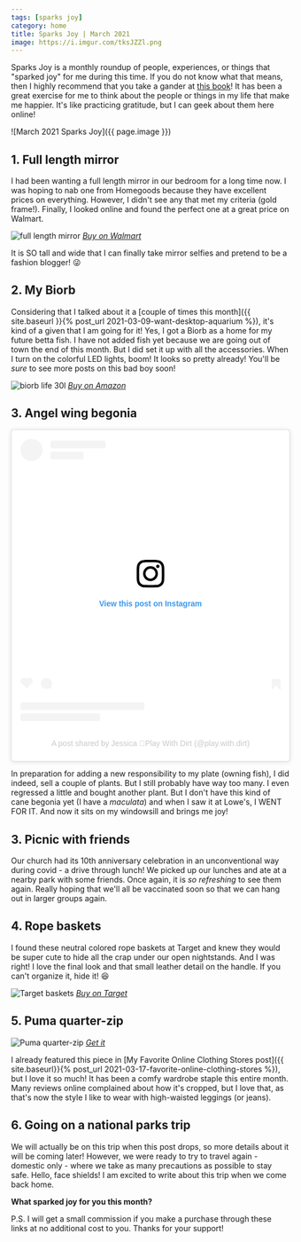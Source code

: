 ```yaml
---
tags: [sparks joy]
category: home
title: Sparks Joy | March 2021
image: https://i.imgur.com/tksJZZl.png
---
```

Sparks Joy is a monthly roundup of people, experiences, or things that "sparked joy" for me during this time. If you do not know what that means, then I highly recommend that you take a gander at [this book](https://amzn.to/38Jz7ur)! It has been a great exercise for me to think about the people or things in my life that make me happier. It's like practicing gratitude, but I can geek about them here online!

![March 2021 Sparks Joy]({{ page.image }})

## 1. Full length mirror
I had been wanting a full length mirror in our bedroom for a long time now. I was hoping to nab one from Homegoods because they have excellent prices on everything. However, I didn't see any that met my criteria (gold frame!). Finally, I looked online and found the perfect one at a great price on Walmart.
   
![full length mirror](https://i5.walmartimages.com/asr/4579ac8b-9944-4a36-9290-3de35a0bcfe8.588e8bcb7afec7979c43c6f1ef5b0ea1.jpeg?odnWidth=undefined&odnHeight=undefined&odnBg=ffffff)
*[Buy on Walmart](https://www.walmart.com/ip/Better-Homes-and-Gardens-Gold-Metal-Leaner-Mirror/776599050?wl13=1800&selectedSellerId=0&irgwc=1&sourceid=imp_U5k1ypyakxyLRZmwUx0Mo3Z2UkEQpO3tw1-Ny00&veh=aff&wmlspartner=imp_10579&clickid=U5k1ypyakxyLRZmwUx0Mo3Z2UkEQpO3tw1-Ny00&sharedid=&affiliates_ad_id=565706&campaign_id=9383)*

It is SO tall and wide that I can finally take mirror selfies and pretend to be a fashion blogger! :stuck_out_tongue_winking_eye:

## 2. My Biorb
Considering that I talked about it a [couple of times this month]({{ site.baseurl }}{% post_url 2021-03-09-want-desktop-aquarium %}), it's kind of a given that I am going for it! Yes, I got a Biorb as a home for my future betta fish. I have not added fish yet because we are going out of town the end of this month. But I did set it up with all the accessories. When I turn on the colorful LED lights, boom! It looks so pretty already! You'll be *sure* to see more posts on this bad boy soon!

![biorb life 30l](https://cdn.shopify.com/s/files/1/2964/8010/products/48444_03_1728x.jpg?v=1584130374)
*[Buy on Amazon](https://amzn.to/38L8ENe)*

## 3. Angel wing begonia
<blockquote class="instagram-media" data-instgrm-permalink="https://www.instagram.com/p/CMzmlLBA24Q/?utm_source=ig_embed&amp;utm_campaign=loading" data-instgrm-version="13" style=" background:#FFF; border:0; border-radius:3px; box-shadow:0 0 1px 0 rgba(0,0,0,0.5),0 1px 10px 0 rgba(0,0,0,0.15); margin: 1px; max-width:540px; min-width:326px; padding:0; width:99.375%; width:-webkit-calc(100% - 2px); width:calc(100% - 2px);"><div style="padding:16px;"> <a href="https://www.instagram.com/p/CMzmlLBA24Q/?utm_source=ig_embed&amp;utm_campaign=loading" style=" background:#FFFFFF; line-height:0; padding:0 0; text-align:center; text-decoration:none; width:100%;" target="_blank"> <div style=" display: flex; flex-direction: row; align-items: center;"> <div style="background-color: #F4F4F4; border-radius: 50%; flex-grow: 0; height: 40px; margin-right: 14px; width: 40px;"></div> <div style="display: flex; flex-direction: column; flex-grow: 1; justify-content: center;"> <div style=" background-color: #F4F4F4; border-radius: 4px; flex-grow: 0; height: 14px; margin-bottom: 6px; width: 100px;"></div> <div style=" background-color: #F4F4F4; border-radius: 4px; flex-grow: 0; height: 14px; width: 60px;"></div></div></div><div style="padding: 19% 0;"></div> <div style="display:block; height:50px; margin:0 auto 12px; width:50px;"><svg width="50px" height="50px" viewBox="0 0 60 60" version="1.1" xmlns="https://www.w3.org/2000/svg" xmlns:xlink="https://www.w3.org/1999/xlink"><g stroke="none" stroke-width="1" fill="none" fill-rule="evenodd"><g transform="translate(-511.000000, -20.000000)" fill="#000000"><g><path d="M556.869,30.41 C554.814,30.41 553.148,32.076 553.148,34.131 C553.148,36.186 554.814,37.852 556.869,37.852 C558.924,37.852 560.59,36.186 560.59,34.131 C560.59,32.076 558.924,30.41 556.869,30.41 M541,60.657 C535.114,60.657 530.342,55.887 530.342,50 C530.342,44.114 535.114,39.342 541,39.342 C546.887,39.342 551.658,44.114 551.658,50 C551.658,55.887 546.887,60.657 541,60.657 M541,33.886 C532.1,33.886 524.886,41.1 524.886,50 C524.886,58.899 532.1,66.113 541,66.113 C549.9,66.113 557.115,58.899 557.115,50 C557.115,41.1 549.9,33.886 541,33.886 M565.378,62.101 C565.244,65.022 564.756,66.606 564.346,67.663 C563.803,69.06 563.154,70.057 562.106,71.106 C561.058,72.155 560.06,72.803 558.662,73.347 C557.607,73.757 556.021,74.244 553.102,74.378 C549.944,74.521 548.997,74.552 541,74.552 C533.003,74.552 532.056,74.521 528.898,74.378 C525.979,74.244 524.393,73.757 523.338,73.347 C521.94,72.803 520.942,72.155 519.894,71.106 C518.846,70.057 518.197,69.06 517.654,67.663 C517.244,66.606 516.755,65.022 516.623,62.101 C516.479,58.943 516.448,57.996 516.448,50 C516.448,42.003 516.479,41.056 516.623,37.899 C516.755,34.978 517.244,33.391 517.654,32.338 C518.197,30.938 518.846,29.942 519.894,28.894 C520.942,27.846 521.94,27.196 523.338,26.654 C524.393,26.244 525.979,25.756 528.898,25.623 C532.057,25.479 533.004,25.448 541,25.448 C548.997,25.448 549.943,25.479 553.102,25.623 C556.021,25.756 557.607,26.244 558.662,26.654 C560.06,27.196 561.058,27.846 562.106,28.894 C563.154,29.942 563.803,30.938 564.346,32.338 C564.756,33.391 565.244,34.978 565.378,37.899 C565.522,41.056 565.552,42.003 565.552,50 C565.552,57.996 565.522,58.943 565.378,62.101 M570.82,37.631 C570.674,34.438 570.167,32.258 569.425,30.349 C568.659,28.377 567.633,26.702 565.965,25.035 C564.297,23.368 562.623,22.342 560.652,21.575 C558.743,20.834 556.562,20.326 553.369,20.18 C550.169,20.033 549.148,20 541,20 C532.853,20 531.831,20.033 528.631,20.18 C525.438,20.326 523.257,20.834 521.349,21.575 C519.376,22.342 517.703,23.368 516.035,25.035 C514.368,26.702 513.342,28.377 512.574,30.349 C511.834,32.258 511.326,34.438 511.181,37.631 C511.035,40.831 511,41.851 511,50 C511,58.147 511.035,59.17 511.181,62.369 C511.326,65.562 511.834,67.743 512.574,69.651 C513.342,71.625 514.368,73.296 516.035,74.965 C517.703,76.634 519.376,77.658 521.349,78.425 C523.257,79.167 525.438,79.673 528.631,79.82 C531.831,79.965 532.853,80.001 541,80.001 C549.148,80.001 550.169,79.965 553.369,79.82 C556.562,79.673 558.743,79.167 560.652,78.425 C562.623,77.658 564.297,76.634 565.965,74.965 C567.633,73.296 568.659,71.625 569.425,69.651 C570.167,67.743 570.674,65.562 570.82,62.369 C570.966,59.17 571,58.147 571,50 C571,41.851 570.966,40.831 570.82,37.631"></path></g></g></g></svg></div><div style="padding-top: 8px;"> <div style=" color:#3897f0; font-family:Arial,sans-serif; font-size:14px; font-style:normal; font-weight:550; line-height:18px;"> View this post on Instagram</div></div><div style="padding: 12.5% 0;"></div> <div style="display: flex; flex-direction: row; margin-bottom: 14px; align-items: center;"><div> <div style="background-color: #F4F4F4; border-radius: 50%; height: 12.5px; width: 12.5px; transform: translateX(0px) translateY(7px);"></div> <div style="background-color: #F4F4F4; height: 12.5px; transform: rotate(-45deg) translateX(3px) translateY(1px); width: 12.5px; flex-grow: 0; margin-right: 14px; margin-left: 2px;"></div> <div style="background-color: #F4F4F4; border-radius: 50%; height: 12.5px; width: 12.5px; transform: translateX(9px) translateY(-18px);"></div></div><div style="margin-left: 8px;"> <div style=" background-color: #F4F4F4; border-radius: 50%; flex-grow: 0; height: 20px; width: 20px;"></div> <div style=" width: 0; height: 0; border-top: 2px solid transparent; border-left: 6px solid #f4f4f4; border-bottom: 2px solid transparent; transform: translateX(16px) translateY(-4px) rotate(30deg)"></div></div><div style="margin-left: auto;"> <div style=" width: 0px; border-top: 8px solid #F4F4F4; border-right: 8px solid transparent; transform: translateY(16px);"></div> <div style=" background-color: #F4F4F4; flex-grow: 0; height: 12px; width: 16px; transform: translateY(-4px);"></div> <div style=" width: 0; height: 0; border-top: 8px solid #F4F4F4; border-left: 8px solid transparent; transform: translateY(-4px) translateX(8px);"></div></div></div> <div style="display: flex; flex-direction: column; flex-grow: 1; justify-content: center; margin-bottom: 24px;"> <div style=" background-color: #F4F4F4; border-radius: 4px; flex-grow: 0; height: 14px; margin-bottom: 6px; width: 224px;"></div> <div style=" background-color: #F4F4F4; border-radius: 4px; flex-grow: 0; height: 14px; width: 144px;"></div></div></a><p style=" color:#c9c8cd; font-family:Arial,sans-serif; font-size:14px; line-height:17px; margin-bottom:0; margin-top:8px; overflow:hidden; padding:8px 0 7px; text-align:center; text-overflow:ellipsis; white-space:nowrap;"><a href="https://www.instagram.com/p/CMzmlLBA24Q/?utm_source=ig_embed&amp;utm_campaign=loading" style=" color:#c9c8cd; font-family:Arial,sans-serif; font-size:14px; font-style:normal; font-weight:normal; line-height:17px; text-decoration:none;" target="_blank">A post shared by Jessica 🌿Play With Dirt (@play.with.dirt)</a></p></div></blockquote> <script async src="//www.instagram.com/embed.js"></script>

In preparation for adding a new responsibility to my plate (owning fish), I did indeed, sell a couple of plants. But I still probably have way too many. I even regressed a little and bought another plant. But I don't have this kind of cane begonia yet (I have a *maculata*) and when I saw it at Lowe's, I WENT FOR IT. And now it sits on my windowsill and brings me joy!

## 3. Picnic with friends
Our church had its 10th anniversary celebration in an unconventional way during covid - a drive through lunch! We picked up our lunches and ate at a nearby park with some friends. Once again, it is *so refreshing* to see them again. Really hoping that we'll all be vaccinated soon so that we can hang out in larger groups again.

## 4. Rope baskets
I found these neutral colored rope baskets at Target and knew they would be super cute to hide all the crap under our open nightstands. And I was right! I love the final look and that small leather detail on the handle. If you can't organize it, hide it! :laughing:

![Target baskets](https://target.scene7.com/is/image/Target/GUEST_c713f5f5-b42a-46dd-aa00-9e869f853012?wid=1698&hei=1698&fmt=webp)
*[Buy on Target](https://goto.target.com/kjjQo0)*

## 5. Puma quarter-zip
![Puma quarter-zip](https://richmedia.ca-richimage.com/ImageDelivery/imageService?profileId=12026540&id=1566246&recipeId=728)
*[Get it](https://www.costco.com/puma-ladies'-half-zip-pullover.product.100665790.html)*

I already featured this piece in [My Favorite Online Clothing Stores post]({{ site.baseurl}}{% post_url 2021-03-17-favorite-online-clothing-stores %}), but I love it so much! It has been a comfy wardrobe staple this entire month. Many reviews online complained about how it's cropped, but I love that, as that's now the style I like to wear with high-waisted leggings (or jeans).

## 6. Going on a national parks trip
We will actually be on this trip when this post drops, so more details about it will be coming later! However, we were ready to try to travel again - domestic only - where we take as many precautions as possible to stay safe. Hello, face shields! I am excited to write about this trip when we come back home.

**What sparked joy for you this month?**

P.S. I will get a small commission if you make a purchase through these links at no additional cost to you. Thanks for your support!